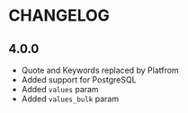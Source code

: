 # CHANGELOG

## 4.0.0

- Quote and Keywords replaced by Platfrom
- Added support for PostgreSQL
- Added `values` param
- Added `values_bulk` param
